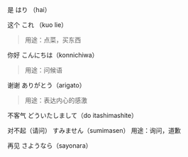 
是
はり （hai）

这个
これ （kuo lie）
> 用途：点菜，买东西

你好
こんにちは（konnichiwa）
> 用途：问候语

谢谢
ありがとう（arigato）
> 用途：表达内心的感激

不客气
どういたしまして（do itashimashite）

对不起（请问）
すみません（sumimasen）
用途：询问，道歉

再见
さようなら（sayonara）

